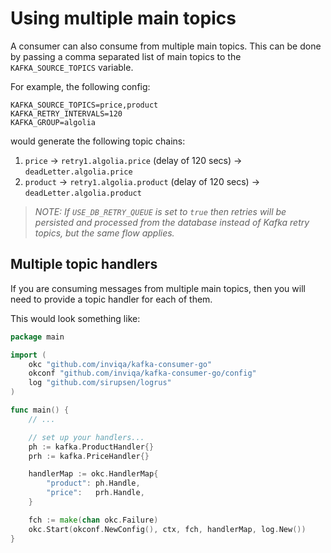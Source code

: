 # Using multiple main topics

A consumer can also consume from multiple main topics. This can be done by passing a comma separated list of main topics to the `KAFKA_SOURCE_TOPICS` variable.

For example, the following config:

```
KAFKA_SOURCE_TOPICS=price,product
KAFKA_RETRY_INTERVALS=120
KAFKA_GROUP=algolia
```

would generate the following topic chains:

1. `price` -> `retry1.algolia.price` (delay of 120 secs) -> `deadLetter.algolia.price`
1. `product` -> `retry1.algolia.product` (delay of 120 secs) -> `deadLetter.algolia.product`

>_NOTE: If `USE_DB_RETRY_QUEUE` is set to `true` then retries will be persisted and processed from the database instead of Kafka retry topics, but the same flow applies._

## Multiple topic handlers

If you are consuming messages from multiple main topics, then you will need to provide a topic handler for each of them.

This would look something like:

```go
package main

import (
	okc "github.com/inviqa/kafka-consumer-go"
	okconf "github.com/inviqa/kafka-consumer-go/config"
	log "github.com/sirupsen/logrus"
)

func main() {
	// ...

	// set up your handlers...
	ph := kafka.ProductHandler{}
	prh := kafka.PriceHandler{}

	handlerMap := okc.HandlerMap{
		"product": ph.Handle,
		"price":   prh.Handle,
	}

	fch := make(chan okc.Failure)
	okc.Start(okconf.NewConfig(), ctx, fch, handlerMap, log.New())
}
```
